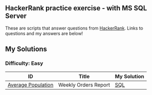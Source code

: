 ## HackerRank practice exercise - with MS SQL Server
These are scripts that answer questions from [HackerRank](https://www.hackerrank.com/). Links to questions and my answers are below!

## My Solutions

### Difficulty: Easy

| ID | Title | My Solution |
| --- | --- | --- |
| [Average Population](https://www.hackerrank.com/challenges/average-population/problem?isFullScreen=true) | Weekly Orders Report | [SQL](Basic/Average_Population.sql)
